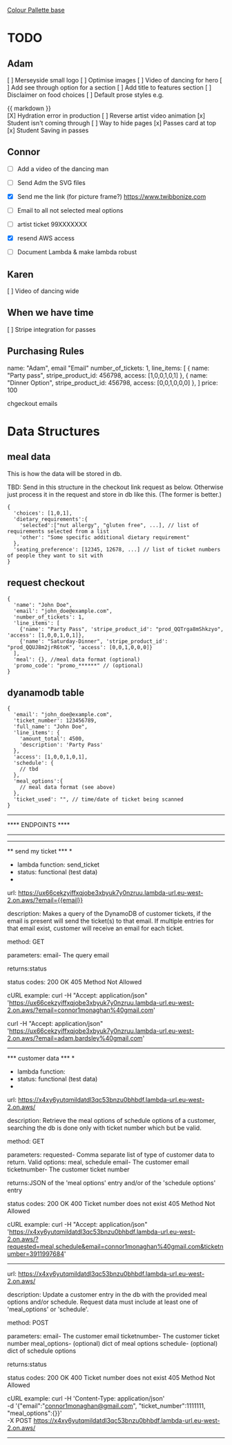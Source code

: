 [Colour Pallette base ](https://coolors.co/02252f-001014-e23912-ffd20a-eee2df)

TODO
======

Adam
----
[ ] Merseyside small logo
[ ] Optimise images
[ ] Video of dancing for hero
[ ] Add see through option for a section
[ ] Add title to features section
[ ] Disclaimer on food choices
[ ] Default prose styles e.g. <article class="prose prose-img:rounded-xl prose-headings:underline prose-a:text-blue-600">{{ markdown }}</article>
[X] Hydration error in production
[ ] Reverse artist video animation 
[x] Student isn't coming through 
[ ] Way to hide pages
[x] Passes card at top
[x] Student Saving in passes

Connor
------  
- [ ] Add a video of the dancing man
- [ ] Send Adm the SVG files
- [x] Send me the link (for picture frame?) https://www.twibbonize.com
- [ ] Email to all not selected meal options 
- [ ] artist ticket 99XXXXXXX

- [x] resend AWS access
- [ ] Document Lambda & make lambda robust

Karen
-----
[ ] Video of dancing wide

When we have time
-----------------
[ ] Stripe integration for passes

Purchasing Rules
----------------


name: "Adam",
email "Email"
number_of_tickets: 1,
line_items: [
  { name: "Party pass", stripe_product_id: 456798, access: [1,0,0,1,0,1] },
  { name: "Dinner Option", stripe_product_id: 456798, access: [0,0,1,0,0,0] },
]
price: 100

chgeckout
emails

Data Structures
===============
meal data
---------
This is how the data will be stored in db. 

TBD: Send in this structure in the checkout link request as below. Otherwise just process it in the request and store in db like this. (The former is better.)
```jsonc
{
  'choices': [1,0,1], 
  'dietary_requirements':{
    'selected':["nut allergy", "gluten free", ...], // list of requirements selected from a list
    'other': "Some specific additional dietary requirement"
  },
  'seating_preference': [12345, 12678, ...] // list of ticket numbers of people they want to sit with
}
```
request checkout 
-----------------
```jsonc
{
  'name': "John Doe",
  'email': "john_doe@example.com",
  'number_of_tickets': 1,
  'line_items': [
    {'name': "Party Pass", 'stripe_product_id': "prod_QQTrga8mShkzyo", 'access': [1,0,0,1,0,1]},
    {'name': "Saturday-Dinner", 'stripe_product_id': "prod_QQUJ8m2jrR6toK", 'access': [0,0,1,0,0,0]}
  ],
  'meal': {}, //meal data format (optional)
  'promo_code': "promo_******" // (optional)
}
```
dyanamodb table
---------------
```jsonc
{
  'email': "john_doe@example.com",      
  'ticket_number': 123456789,
  'full_name': "John Doe",
  'line_items': {
    'amount_total': 4500,
    'description': 'Party Pass'
  },
  'access': [1,0,0,1,0,1],
  'schedule': {
    // tbd
  },
  'meal_options':{
    // meal data format (see above)
  },
  'ticket_used': "", // time/date of ticket being scanned
}
```
*********************
****  ENDPOINTS  ****
*********************

*********************
** send my ticket ***
*
* lambda function: send_ticket
* status: functional (test data)
* 

url: https://ux66cekzyiffxqjobe3xbyuk7y0nzruu.lambda-url.eu-west-2.on.aws/?email={{email}}

description: Makes a query of the DynamoDB of customer tickets, if the email is present will send the ticket(s) to 
that email. If multiple entries for that email exist, customer will receive an email for each ticket. 

method: GET

parameters: email- The query email

returns:status

status codes: 200 OK
405 Method Not Allowed

cURL example:
curl -H "Accept: application/json" \
'https://ux66cekzyiffxqjobe3xbyuk7y0nzruu.lambda-url.eu-west-2.on.aws/?email=connor1monaghan%40gmail.com'

curl -H "Accept: application/json" \
'https://ux66cekzyiffxqjobe3xbyuk7y0nzruu.lambda-url.eu-west-2.on.aws/?email=adam.bardsley%40gmail.com'

*********************
*** customer data ***
*
* lambda function: 
* status: functional (test data)
* 

url: https://x4xy6yutqmildatdl3qc53bnzu0bhbdf.lambda-url.eu-west-2.on.aws/

description: Retrieve the meal options of schedule options of a customer, searching the db is done only with ticket
number which but be valid.

method: GET

parameters: requested- Comma separate list of type of customer data to return. Valid options: meal, schedule
email- The customer email
ticketnumber- The customer ticket number

returns:JSON of the 'meal options' entry and/or of the 'schedule options' entry

status codes: 200 OK
400 Ticket number does not exist
405 Method Not Allowed

cURL example:
curl -H "Accept: application/json" \
'https://x4xy6yutqmildatdl3qc53bnzu0bhbdf.lambda-url.eu-west-2.on.aws/?requested=meal,schedule&email=connor1monaghan%40gmail.com&ticketnumber=3911997684'

*********************


url: https://x4xy6yutqmildatdl3qc53bnzu0bhbdf.lambda-url.eu-west-2.on.aws/

description: Update a customer entry in the db with the provided meal options and/or schedule. Request data must include
at least one of 'meal_options' or 'schedule'.

method: POST

parameters: email- The customer email
ticketnumber- The customer ticket number
meal_options- (optional) dict of meal options
schedule- (optional) dict of schedule options

returns:status

status codes: 200 OK
400 Ticket number does not exist
405 Method Not Allowed

cURL example:
curl -H 'Content-Type: application/json' \
          -d '{"email":"connor1monaghan@gmail.com", "ticket_number":1111111, "meal_options":{}}' \
          -X POST https://x4xy6yutqmildatdl3qc53bnzu0bhbdf.lambda-url.eu-west-2.on.aws/


*********************************************************************************************************

